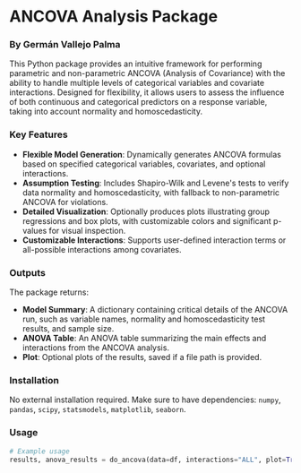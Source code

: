 # ANCOVA Analysis Package
### By Germán Vallejo Palma

This Python package provides an intuitive framework for performing parametric and non-parametric ANCOVA (Analysis of Covariance) with the ability to handle multiple levels of categorical variables and covariate interactions. Designed for flexibility, it allows users to assess the influence of both continuous and categorical predictors on a response variable, taking into account normality and homoscedasticity.

### Key Features
- **Flexible Model Generation**: Dynamically generates ANCOVA formulas based on specified categorical variables, covariates, and optional interactions.
- **Assumption Testing**: Includes Shapiro-Wilk and Levene's tests to verify data normality and homoscedasticity, with fallback to non-parametric ANCOVA for violations.
- **Detailed Visualization**: Optionally produces plots illustrating group regressions and box plots, with customizable colors and significant p-values for visual inspection.
- **Customizable Interactions**: Supports user-defined interaction terms or all-possible interactions among covariates.

### Outputs
The package returns:
- **Model Summary**: A dictionary containing critical details of the ANCOVA run, such as variable names, normality and homoscedasticity test results, and sample size.
- **ANOVA Table**: An ANOVA table summarizing the main effects and interactions from the ANCOVA analysis.
- **Plot**: Optional plots of the results, saved if a file path is provided.

### Installation
No external installation required. Make sure to have dependencies: `numpy`, `pandas`, `scipy`, `statsmodels`, `matplotlib`, `seaborn`.

### Usage
```python
# Example usage
results, anova_results = do_ancova(data=df, interactions="ALL", plot=True, save_plot="ancova_plot.png")
